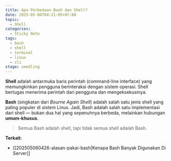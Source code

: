 ```yaml
---
title: Apa Perbedaan Bash dan Shell?
date: 2025-05-06T04:21:05+07:00
topic: 
  - Shell
categories: 
  - Sticky Note
tags:
  - bash
  - shell
  - terminal
  - linux
  - cli
stage: seedling
---
```


**Shell** adalah antarmuka baris perintah (command-line interface) yang memungkinkan pengguna berinteraksi dengan sistem operasi. Shell bertugas menerima perintah dari pengguna dan mengeksekusinya.

**Bash** (singkatan dari *Bourne Again Shell*) adalah salah satu jenis shell yang paling populer di sistem Linux. Jadi, Bash adalah salah satu implementasi dari shell — bukan dua hal yang sepenuhnya berbeda, melainkan hubungan **umum-khusus**.

> Semua Bash adalah shell, tapi tidak semua shell adalah Bash.

**Terkait**:
- [[202505060426-alasan-pakai-bash|Kenapa Bash Banyak Digunakan Di Server]]